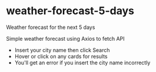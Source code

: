 # weather-forecast-5-days
Weather forecast for the next 5 days

Simple weather forecast using Axios to fetch API 

- Insert your city name then click Search
- Hover or click on any cards for results
- You'll get an error if you insert the city name incorrectly

